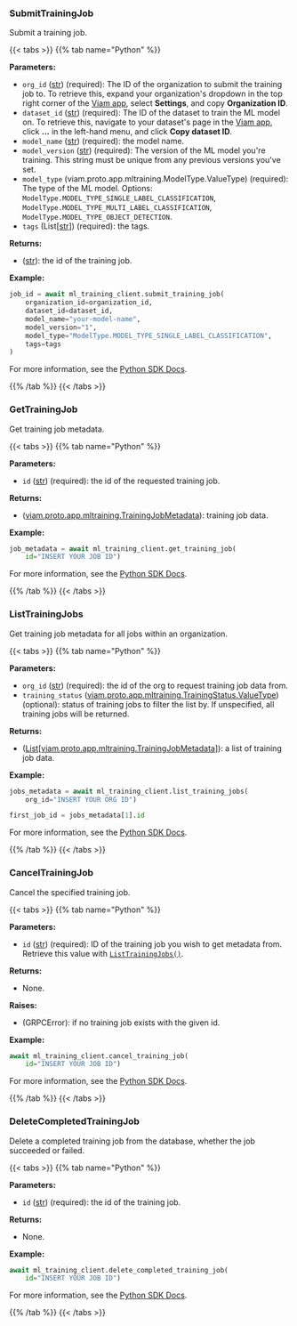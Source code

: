 ### SubmitTrainingJob

Submit a training job.

{{< tabs >}}
{{% tab name="Python" %}}

**Parameters:**

- `org_id` ([str](https://docs.python.org/3/library/stdtypes.html#text-sequence-type-str)) (required): The ID of the organization to submit the training job to. To retrieve this, expand your organization's dropdown in the top right corner of the [Viam app](https://app.viam.com/), select **Settings**, and copy **Organization ID**.
- `dataset_id` ([str](https://docs.python.org/3/library/stdtypes.html#text-sequence-type-str)) (required): The ID of the dataset to train the ML model on. To retrieve this, navigate to your dataset's page in the [Viam app](https://app.viam.com/data/datasets), click **...** in the left-hand menu, and click **Copy dataset ID**.
- `model_name` ([str](https://docs.python.org/3/library/stdtypes.html#text-sequence-type-str)) (required): the model name.
- `model_version` ([str](https://docs.python.org/3/library/stdtypes.html#text-sequence-type-str)) (required): The version of the ML model you're training. This string must be unique from any previous versions you've set.
- `model_type` (viam.proto.app.mltraining.ModelType.ValueType) (required): The type of the ML model. Options: `ModelType.MODEL_TYPE_SINGLE_LABEL_CLASSIFICATION`, `ModelType.MODEL_TYPE_MULTI_LABEL_CLASSIFICATION`, `ModelType.MODEL_TYPE_OBJECT_DETECTION`.
- `tags` (List[[str](https://docs.python.org/3/library/stdtypes.html#text-sequence-type-str)]) (required): the tags.

**Returns:**

- ([str](https://docs.python.org/3/library/stdtypes.html#text-sequence-type-str)): the id of the training job.

**Example:**

```python {class="line-numbers linkable-line-numbers"}
job_id = await ml_training_client.submit_training_job(
    organization_id=organization_id,
    dataset_id=dataset_id,
    model_name="your-model-name",
    model_version="1",
    model_type="ModelType.MODEL_TYPE_SINGLE_LABEL_CLASSIFICATION",
    tags=tags
)
```

For more information, see the [Python SDK Docs](https://python.viam.dev/autoapi/viam/app/ml_training_client/index.html#viam.app.ml_training_client.MLTrainingClient.submit_training_job).

{{% /tab %}}
{{< /tabs >}}

### GetTrainingJob

Get training job metadata.

{{< tabs >}}
{{% tab name="Python" %}}

**Parameters:**

- `id` ([str](https://docs.python.org/3/library/stdtypes.html#text-sequence-type-str)) (required): the id of the requested training job.

**Returns:**

- ([viam.proto.app.mltraining.TrainingJobMetadata](https://python.viam.dev/autoapi/viam/proto/app/mltraining/index.html#viam.proto.app.mltraining.TrainingJobMetadata)): training job data.

**Example:**

```python {class="line-numbers linkable-line-numbers"}
job_metadata = await ml_training_client.get_training_job(
    id="INSERT YOUR JOB ID")
```

For more information, see the [Python SDK Docs](https://python.viam.dev/autoapi/viam/app/ml_training_client/index.html#viam.app.ml_training_client.MLTrainingClient.get_training_job).

{{% /tab %}}
{{< /tabs >}}

### ListTrainingJobs

Get training job metadata for all jobs within an organization.

{{< tabs >}}
{{% tab name="Python" %}}

**Parameters:**

- `org_id` ([str](https://docs.python.org/3/library/stdtypes.html#text-sequence-type-str)) (required): the id of the org to request training job data from.
- `training_status` ([viam.proto.app.mltraining.TrainingStatus.ValueType](https://python.viam.dev/autoapi/viam/app/ml_training_client/index.html#viam.app.ml_training_client.TrainingStatus)) (optional): status of training jobs to filter the list by. If unspecified, all training jobs will be returned.

**Returns:**

- ([List[viam.proto.app.mltraining.TrainingJobMetadata]](https://python.viam.dev/autoapi/viam/proto/app/mltraining/index.html#viam.proto.app.mltraining.TrainingJobMetadata)): a list of training job data.

**Example:**

```python {class="line-numbers linkable-line-numbers"}
jobs_metadata = await ml_training_client.list_training_jobs(
    org_id="INSERT YOUR ORG ID")

first_job_id = jobs_metadata[1].id
```

For more information, see the [Python SDK Docs](https://python.viam.dev/autoapi/viam/app/ml_training_client/index.html#viam.app.ml_training_client.MLTrainingClient.list_training_jobs).

{{% /tab %}}
{{< /tabs >}}

### CancelTrainingJob

Cancel the specified training job.

{{< tabs >}}
{{% tab name="Python" %}}

**Parameters:**

- `id` ([str](https://docs.python.org/3/library/stdtypes.html#text-sequence-type-str)) (required): ID of the training job you wish to get metadata from. Retrieve this value with [`ListTrainingJobs()`](#listtrainingjobs).

**Returns:**

- None.

**Raises:**

- (GRPCError): if no training job exists with the given id.

**Example:**

```python {class="line-numbers linkable-line-numbers"}
await ml_training_client.cancel_training_job(
    id="INSERT YOUR JOB ID")
```

For more information, see the [Python SDK Docs](https://python.viam.dev/autoapi/viam/app/ml_training_client/index.html#viam.app.ml_training_client.MLTrainingClient.cancel_training_job).

{{% /tab %}}
{{< /tabs >}}

### DeleteCompletedTrainingJob

Delete a completed training job from the database, whether the job succeeded or failed.

{{< tabs >}}
{{% tab name="Python" %}}

**Parameters:**

- `id` ([str](https://docs.python.org/3/library/stdtypes.html#text-sequence-type-str)) (required): the id of the training job.

**Returns:**

- None.

**Example:**

```python {class="line-numbers linkable-line-numbers"}
await ml_training_client.delete_completed_training_job(
    id="INSERT YOUR JOB ID")
```

For more information, see the [Python SDK Docs](https://python.viam.dev/autoapi/viam/app/ml_training_client/index.html#viam.app.ml_training_client.MLTrainingClient.delete_completed_training_job).

{{% /tab %}}
{{< /tabs >}}
